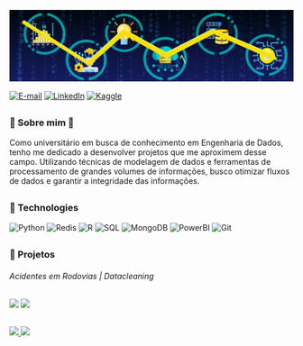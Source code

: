 ![](https://github.com/saulo-duarte/saulo-duarte/blob/main/Banner.png)

[![E-mail](https://img.shields.io/badge/Microsoft_Outlook-0078D4?style=for-the-badge&logo=microsoft-outlook&logoColor=white)](mailto:saulolduarte@outlook.com)
[![LinkedIn](https://img.shields.io/badge/LinkedIn-0077B5?style=for-the-badge&logo=linkedin&logoColor=white)](https://www.linkedin.com/in/saulo-duarte-0a2720261/)
[![Kaggle](https://img.shields.io/badge/Kaggle-20BEFF?style=for-the-badge&logo=Kaggle&logoColor=white)](https://www.kaggle.com/sauloleandroduarte)

##
### 👾 Sobre mim 👾

Como universitário em busca de conhecimento em Engenharia de Dados, tenho me dedicado a desenvolver projetos que me aproximem desse campo. Utilizando técnicas de modelagem de dados e ferramentas de processamento de grandes volumes de informações, busco otimizar fluxos de dados e garantir a integridade das informações. 

##
### 🔧 Technologies 

![Python](https://img.shields.io/badge/Python-3776AB?style=for-the-badge&logo=python&logoColor=white)
![Redis](https://img.shields.io/badge/redis-%23DD0031.svg?style=for-the-badge&logo=redis&logoColor=white)
![R](https://img.shields.io/badge/r-%23276DC3.svg?style=for-the-badge&logo=r&logoColor=white)
![SQL](https://img.shields.io/badge/MySQL-00000F?style=for-the-badge&logo=mysql&logoColor=white)
![MongoDB](https://img.shields.io/badge/MongoDB-%234ea94b.svg?style=for-the-badge&logo=mongodb&logoColor=white)
![PowerBI](https://img.shields.io/badge/PowerBI-F2C811?style=for-the-badge&logo=Power%20BI&logoColor=white)
![Git](https://img.shields.io/badge/git-%23F05033.svg?style=for-the-badge&logo=git&logoColor=white)
##
### 📝 Projetos

###### Acidentes em Rodovias  |    Datacleaning

[<img src="https://images.squarespace-cdn.com/content/v1/58c184ec17bffc0ccdaa2fca/1604565056609-UPWHG68HYGK13KRQXOIK/Car-Crash.gif" height="75px">](https://github.com/saulo-duarte/Projeto-Acidentes-Rodovias-Federais)
[<img src="https://i.pinimg.com/originals/ab/c3/8c/abc38c1b8b7f7744771662024b4f0bba.gif" height="75px">](https://github.com/saulo-duarte/Data-Cleaning)

## 
<a href="https://github.com/saulo-duarte">
    <img height="135px" src="https://github-readme-stats.vercel.app/api?username=saulo-duarte&show_icons=true&hide=contribs,prs&theme=tokyonight" />
    <img height="135px" src="https://github-readme-stats.vercel.app/api/top-langs/?username=saulo-duarte&hide=html&hide_title=false&layout=compact&theme=tokyonight&langs_count=6&exclude_repo=comp426,Redventures-Movie-" 
/>
</a>

